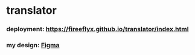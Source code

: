 # translator

### deployment: https://fireeflyx.github.io/translator/index.html
### my design: [Figma](https://www.figma.com/file/rvPpGDRgD4s3Mwjc8oPqOg/Waitlist-landing-page-of-Hattl-(Community)?type=design&node-id=0%3A1&mode=design&t=fGy5vhFmPvs9r67n-1)
